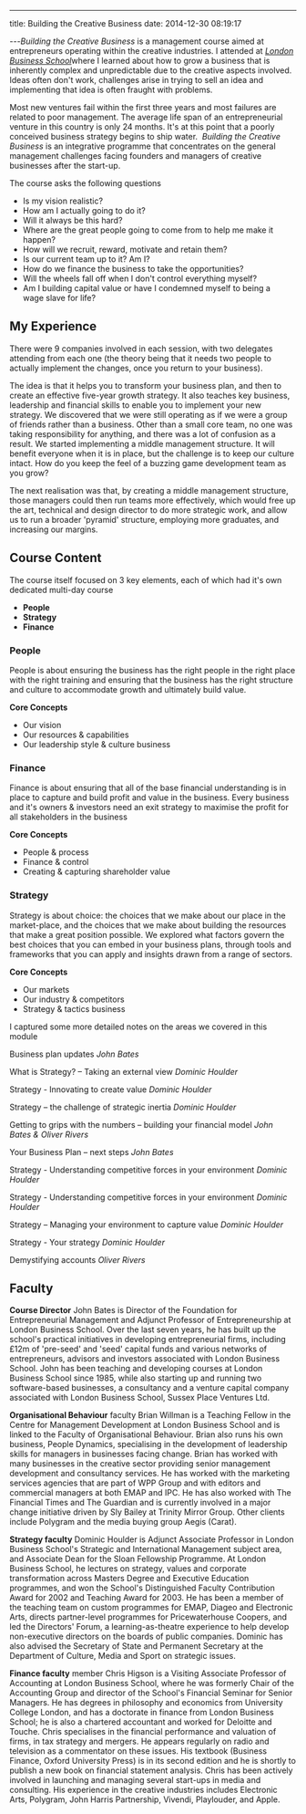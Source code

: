 ---

title: Building the Creative Business
date: 2014-12-30 08:19:17

---_Building the Creative Business_ is a management course aimed at
entrepreneurs operating within the creative industries. I attended at
[_London Business School_](http://www.london.edu/)where I learned about how to grow a business that is inherently complex and unpredictable due to the creative aspects involved. Ideas often don't work, challenges arise in trying to sell an idea and implementing that idea is often fraught with problems.

Most new ventures fail within the first three years and most failures
are related to poor management. The average life span of an
entrepreneurial venture in this country is only 24 months. It's at this
point that a poorly conceived business strategy begins to ship water. 
_Building the Creative Business_ is an integrative programme that
concentrates on the general management challenges facing founders and
managers of creative businesses after the start-up.

The course asks the following questions

- Is my vision realistic?
- How am I actually going to do it?
- Will it always be this hard?
- Where are the great people going to come from to help me make it
  happen?
- How will we recruit, reward, motivate and retain them?
- Is our current team up to it? Am I?
- How do we finance the business to take the opportunities?
- Will the wheels fall off when I don't control everything myself?
- Am I building capital value or have I condemned myself to being a
  wage slave for life?

## My Experience

There were 9 companies involved in each session, with two delegates
attending from each one (the theory being that it needs two people to
actually implement the changes, once you return to your business).

The idea is that it helps you to transform your business plan, and then
to create an effective five-year growth strategy. It also teaches key
business, leadership and financial skills to enable you to implement
your new strategy. We discovered that we were still operating as if we
were a group of friends rather than a business. Other than a small core
team, no one was taking responsibility for anything, and there was a lot
of confusion as a result. We started implementing a middle management
structure. It will benefit everyone when it is in place, but the
challenge is to keep our culture intact. How do you keep the feel of a
buzzing game development team as you grow?

The next realisation was that, by creating a middle management
structure, those managers could then run teams more effectively, which
would free up the art, technical and design director to do more
strategic work, and allow us to run a broader 'pyramid' structure,
employing more graduates, and increasing our margins.

## Course Content

The course itself focused on 3 key elements, each of which had it's own
dedicated multi-day course

- **People**
- **Strategy**
- **Finance**

### People

People is about ensuring the business has the right people in the right
place with the right training and ensuring that the business has the
right structure and culture to accommodate growth and ultimately build
value.

**Core Concepts**

- Our vision
- Our resources & capabilities
- Our leadership style & culture business

### Finance

Finance is about ensuring that all of the base financial understanding
is in place to capture and build profit and value in the business. Every
business and it's owners & investors need an exit strategy to maximise
the profit for all stakeholders in the business

**Core Concepts**

- People & process
- Finance & control
- Creating & capturing shareholder value

### Strategy

Strategy is about
choice: the choices that we make about our place in the market-place, and the choices that we make about building the resources that make a great position possible. We explored what factors govern the best choices that you can embed in your business plans, through tools and frameworks that you can apply and insights drawn from a range of sectors.

**Core Concepts**

- Our markets
- Our industry & competitors
- Strategy & tactics business

I captured some more detailed notes on the areas we covered in this
module

Business plan updates
_John Bates_

What is Strategy? – Taking an external view
_Dominic Houlder_

Strategy - Innovating to create value
_Dominic Houlder_

Strategy – the challenge of strategic inertia
_Dominic Houlder_

Getting to grips with the numbers – building your financial model
_John Bates & Oliver Rivers_

Your Business Plan – next steps
_John Bates_

Strategy - Understanding competitive forces in your environment
_Dominic Houlder_

Strategy - Understanding competitive forces in your environment
_Dominic Houlder_

Strategy – Managing your environment to capture value
_Dominic Houlder_

Strategy - Your strategy
_Dominic Houlder_

Demystifying accounts
_Oliver Rivers_

## Faculty

<div title="Page 1">

<div>

<div>

<div>

**Course Director** John Bates is Director of the Foundation for
Entrepreneurial Management and Adjunct Professor of Entrepreneurship at
London Business School. Over the last seven years, he has built up the
school's practical initiatives in developing entrepreneurial firms,
including £12m of 'pre-seed' and 'seed' capital funds and various
networks of entrepreneurs, advisors and investors associated with London
Business School. John has been teaching and developing courses at London
Business School since 1985, while also starting up and running two
software-based businesses, a consultancy and a venture capital company
associated with London Business School, Sussex Place Ventures Ltd.

<div title="Page 1">

<div>

<div>

<div>

**Organisational Behaviour** faculty Brian Willman is a Teaching Fellow
in the Centre for Management Development at London Business School and
is linked to the Faculty of Organisational Behaviour. Brian also runs
his own business, People Dynamics, specialising in the development of
leadership skills for managers in businesses facing change. Brian has
worked with many businesses in the creative sector providing senior
management development and consultancy services. He has worked with the
marketing services agencies that are part of WPP Group and with editors
and commercial managers at both EMAP and IPC. He has also worked with
The Financial Times and The Guardian and is currently involved in a
major change initiative driven by Sly Bailey at Trinity Mirror Group.
Other clients include Polygram and the media buying group Aegis (Carat).

<div title="Page 2">

<div>

<div>

<div>

**Strategy faculty** Dominic Houlder is Adjunct Associate Professor in
London Business School's Strategic and International Management subject
area, and Associate Dean for the Sloan Fellowship Programme. At London
Business School, he lectures on strategy, values and corporate
transformation across Masters Degree and Executive Education programmes,
and won the School's Distinguished Faculty Contribution Award for 2002
and Teaching Award for 2003. He has been a member of the teaching team
on custom programmes for EMAP, Diageo and Electronic Arts, directs
partner-level programmes for Pricewaterhouse Coopers, and led the
Directors' Forum, a learning-as-theatre experience to help develop
non-executive directors on the boards of public companies. Dominic has
also advised the Secretary of State and Permanent Secretary at the
Department of Culture, Media and Sport on strategic issues.

<div title="Page 2">

<div>

<div>

<div>

**Finance faculty** member Chris Higson is a Visiting Associate
Professor of Accounting at London Business School, where he was formerly
Chair of the Accounting Group and director of the School's Financial
Seminar for Senior Managers. He has degrees in philosophy and economics
from University College London, and has a doctorate in finance from
London Business School; he is also a chartered accountant and worked for
Deloitte and Touche. Chris specialises in the financial performance and
valuation of firms, in tax strategy and mergers. He appears regularly on
radio and television as a commentator on these issues. His textbook
(Business Finance, Oxford University Press) is in its second edition and
he is shortly to publish a new book on financial statement analysis.
Chris has been actively involved in launching and managing several
start-ups in media and consulting. His experience in the creative
industries includes Electronic Arts, Polygram, John Harris Partnership,
Vivendi, Playlouder, and Apple.

</div>

</div>

</div>

</div>

</div>

</div>

</div>

</div>

</div>

</div>

</div>

</div>

</div>

</div>

</div>

</div>

